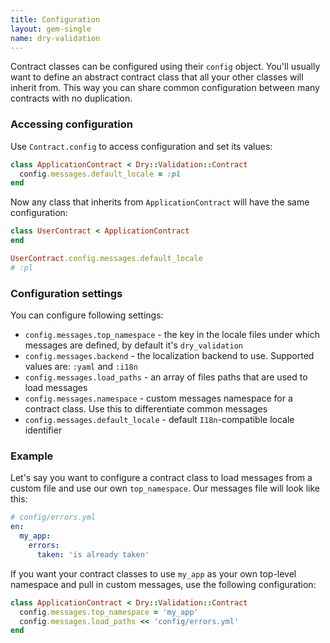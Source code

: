 ```yaml
---
title: Configuration
layout: gem-single
name: dry-validation
---
```


Contract classes can be configured using their `config` object. You'll usually want to define an abstract contract class that all your other classes will inherit from. This way you can share common configuration between many contracts with no duplication.

### Accessing configuration

Use `Contract.config` to access configuration and set its values:

``` ruby
class ApplicationContract < Dry::Validation::Contract
  config.messages.default_locale = :pl
end
```

Now any class that inherits from `ApplicationContract` will have the same configuration:

``` ruby
class UserContract < ApplicationContract
end

UserContract.config.messages.default_locale
# :pl
```

### Configuration settings

You can configure following settings:

- `config.messages.top_namespace` - the key in the locale files under which messages are defined, by default it's `dry_validation`
- `config.messages.backend` - the localization backend to use. Supported values are: `:yaml` and `:i18n`
- `config.messages.load_paths` - an array of files paths that are used to load messages
- `config.messages.namespace` - custom messages namespace for a contract class. Use this to differentiate common messages
- `config.messages.default_locale` - default `I18n`-compatible locale identifier

### Example

Let's say you want to configure a contract class to load messages from a custom file and use our own `top_namespace`. Our messages file will look like this:

```yaml
# config/errors.yml
en:
  my_app:
    errors:
      taken: 'is already taken'
```

If you want your contract classes to use `my_app` as your own top-level namespace and pull in custom messages, use the following configuration:

``` ruby
class ApplicationContract < Dry::Validation::Contract
  config.messages.top_namespace = 'my_app'
  config.messages.load_paths << 'config/errors.yml'
end
```
